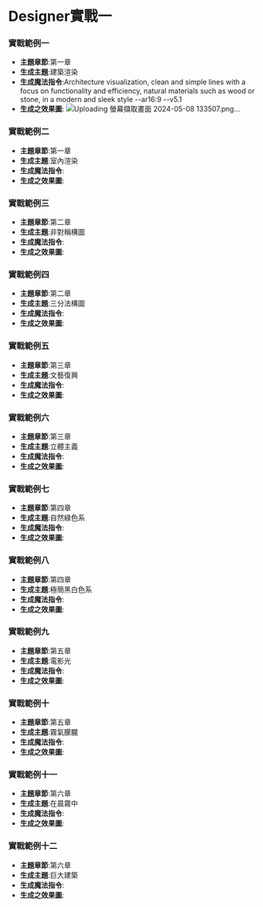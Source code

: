 # Designer實戰一
### 實戰範例一
- **主題章節**:第一章
- **生成主題**:建築渲染
- **生成魔法指令**:Architecture visualization, clean and simple lines with a focus on functionality and efficiency, natural materials such as wood or stone, in a modern and sleek style --ar16:9 --v5.1
- **生成之效果圖**:
![Uploading 螢幕擷取畫面 2024-05-08 133507.png…]()

### 實戰範例二
- **主題章節**:第一章
- **生成主題**:室內渲染
- **生成魔法指令**:
- **生成之效果圖**:
### 實戰範例三
- **主題章節**:第二章
- **生成主題**:非對稱構圖
- **生成魔法指令**:
- **生成之效果圖**:
### 實戰範例四
- **主題章節**:第二章
- **生成主題**:三分法構圖
- **生成魔法指令**:
- **生成之效果圖**:
### 實戰範例五
- **主題章節**:第三章
- **生成主題**:文藝復興
- **生成魔法指令**:
- **生成之效果圖**:
### 實戰範例六
- **主題章節**:第三章
- **生成主題**:立體主義
- **生成魔法指令**:
- **生成之效果圖**:
### 實戰範例七
- **主題章節**:第四章
- **生成主題**:自然綠色系
- **生成魔法指令**:
- **生成之效果圖**:
### 實戰範例八
- **主題章節**:第四章
- **生成主題**:極簡黑白色系
- **生成魔法指令**:
- **生成之效果圖**:
### 實戰範例九
- **主題章節**:第五章
- **生成主題**:電影光
- **生成魔法指令**:
- **生成之效果圖**:
### 實戰範例十
- **主題章節**:第五章
- **生成主題**:霧氣朦朧
- **生成魔法指令**:
- **生成之效果圖**:
### 實戰範例十一
- **主題章節**:第六章
- **生成主題**:在晨霧中
- **生成魔法指令**:
- **生成之效果圖**:
### 實戰範例十二
- **主題章節**:第六章
- **生成主題**:巨大建築
- **生成魔法指令**:
- **生成之效果圖**:


